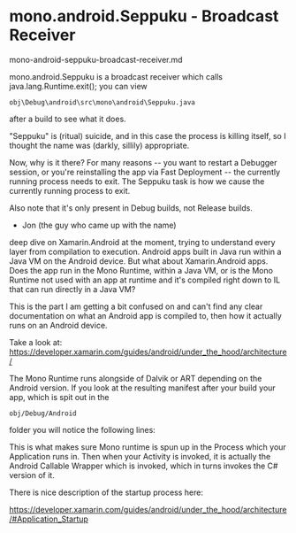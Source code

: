 # mono.android.Seppuku - Broadcast Receiver

mono-android-seppuku-broadcast-receiver.md

mono.android.Seppuku is a broadcast receiver which calls java.lang.Runtime.exit(); you can view 

    obj\Debug\android\src\mono\android\Seppuku.java 
    
after a build to see what it does. 

"Seppuku" is (ritual) suicide, and in this case the process is killing itself, so 
I thought the 
name was (darkly, sillily) appropriate. 

Now, why is it there? For many reasons -- you want to restart a Debugger session, or 
you're reinstalling the app via Fast Deployment -- the currently running process needs 
to exit. The Seppuku task is how we cause the currently running process to exit. 

Also note that it's only present in Debug builds, not Release builds. 

 - Jon (the guy who came up with the name) 

    <!--suppress ExportedReceiver-->
    <receiver android:name="mono.android.Seppuku">
      <intent-filter>
        <action android:name="mono.android.intent.action.SEPPUKU" />
        <category android:name="mono.android.intent.category.SEPPUKU.Application.Application" />
      </intent-filter>
    </receiver>



deep dive on Xamarin.Android at the moment, trying to understand every layer from 
compilation to execution. Android apps built in Java run within a Java VM on the 
Android device. But what about Xamarin.Android apps. Does the app run in the Mono 
Runtime, within a Java VM, or is the Mono Runtime not used with an app at runtime 
and it's compiled right down to IL that can run directly in a Java VM?

This is the part I am getting a bit confused on and can't find any clear documentation 
on what an Android app is compiled to, then how it actually runs on an Android device.


Take a look at: https://developer.xamarin.com/guides/android/under_the_hood/architecture/

The Mono Runtime runs alongside of Dalvik or ART depending on the Android version. 
If you look at the resulting manifest after your build your app, which is spit out in 
the 

    obj/Debug/Android 

folder you will notice the following lines:

<provider 
    android:name="mono.MonoRuntimeProvider" android:exported="false" 
    android:initOrder="2147483647" 
    android:authorities="App20.App20.mono.MonoRuntimeProvider.__mono_init__" />
<receiver android:name="mono.android.Seppuku">
  <intent-filter>
    <action android:name="mono.android.intent.action.SEPPUKU" />
    <category android:name="mono.android.intent.category.SEPPUKU.App20.App20" />
  </intent-filter>
</receiver>

This is what makes sure Mono runtime is spun up in the Process which your Application 
runs in. Then when your Activity is invoked, it is actually the Android Callable Wrapper 
which is invoked, which in turns invokes the C# version of it.

There is nice description of the startup process here: 

https://developer.xamarin.com/guides/android/under_the_hood/architecture/#Application_Startup
